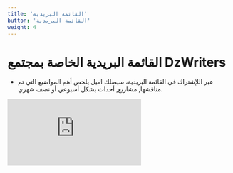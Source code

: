 ```yaml
---
title: 'القائمة البريدية'
button: 'القائمة البريدية'
weight: 4
---
```


# القائمة البريدية الخاصة بمجتمع DzWriters 
* عبر اللإشتراك في القائمة البريدية، سيصلك اميل يلخص أهم المواضيع التي تم مناقشها, مشاريع, أحداث بشكل أسبوعي أو نصف شهري. 


<iframe src="https://dzwriters.substack.com/embed" frameborder="0" scrolling="no"></iframe>
